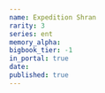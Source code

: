 ```yaml
---
name: Expedition Shran
rarity: 3
series: ent
memory_alpha:
bigbook_tier: -1
in_portal: true
date:
published: true
---
```



